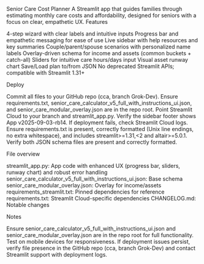 Senior Care Cost Planner
A Streamlit app that guides families through estimating monthly care costs and affordability, designed for seniors with a focus on clear, empathetic UX.
Features

4-step wizard with clear labels and intuitive inputs
Progress bar and empathetic messaging for ease of use
Live sidebar with help resources and key summaries
Couple/parent/spouse scenarios with personalized name labels
Overlay-driven schema for income and assets (common buckets + catch-all)
Sliders for intuitive care hours/days input
Visual asset runway chart
Save/Load plan to/from JSON
No deprecated Streamlit APIs; compatible with Streamlit 1.31+

Deploy

Commit all files to your GitHub repo (cca, branch Grok-Dev).
Ensure requirements.txt, senior_care_calculator_v5_full_with_instructions_ui.json, and senior_care_modular_overlay.json are in the repo root.
Point Streamlit Cloud to your branch and streamlit_app.py.
Verify the sidebar footer shows App v2025-09-03-rb14.
If deployment fails, check Streamlit Cloud logs. Ensure requirements.txt is present, correctly formatted (Unix line endings, no extra whitespace), and includes streamlit>=1.31,<2 and altair>=5.0.1. Verify both JSON schema files are present and correctly formatted.

File overview

streamlit_app.py: App code with enhanced UX (progress bar, sliders, runway chart) and robust error handling
senior_care_calculator_v5_full_with_instructions_ui.json: Base schema
senior_care_modular_overlay.json: Overlay for income/assets
requirements_streamlit.txt: Pinned dependencies for reference
requirements.txt: Streamlit Cloud-specific dependencies
CHANGELOG.md: Notable changes

Notes

Ensure senior_care_calculator_v5_full_with_instructions_ui.json and senior_care_modular_overlay.json are in the repo root for full functionality.
Test on mobile devices for responsiveness.
If deployment issues persist, verify file presence in the GitHub repo (cca, branch Grok-Dev) and contact Streamlit support with deployment logs.
